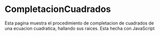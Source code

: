 # CompletacionCuadrados

Esta pagina muestra el procedimiento de completacion de cuadrados de una ecuacion cuadratica, hallando sus raices.
Esta hecha con JavaScript
